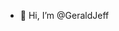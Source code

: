 - 👋 Hi, I’m @GeraldJeff

<!---
GeraldJeff/GeraldJeff is a ✨ special ✨ repository because its `README.md` (this file) appears on your GitHub profile.
You can click the Preview link to take a look at your changes.
--->
